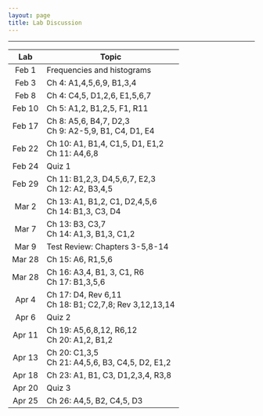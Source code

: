 ```yaml
---
layout: page
title: Lab Discussion
---
```


<hr>

<table>
  <thead>
    <tr>
      <th>Lab</th>
      <th>Topic</th>
    </tr>
  </thead>
  <tbody>
    <tr>
      <td align="center">Feb 1</td>
      <td>Frequencies and histograms</td>
    </tr>
    <tr>
      <td align="center">Feb 3</td>
      <td>Ch 4: A1,4,5,6,9, B1,3,4</td>
    </tr>
    <tr>
      <td align="center">Feb 8</td>
      <td>Ch 4: C4,5, D1,2,6, E1,5,6,7</td>
    </tr>
    <tr>
      <td align="center">Feb 10</td>
      <td>Ch 5: A1,2, B1,2,5, F1, R11</td>
    </tr>
    <tr>
      <td align="center">Feb 17</td>
      <td>Ch 8: A5,6, B4,7, D2,3<br>
        Ch 9: A2-5,9, B1, C4, D1, E4</td>
    </tr>
    <tr>
      <td align="center">Feb 22</td>
      <td>Ch 10: A1, B1,4, C1,5, D1, E1,2<br>
        Ch 11: A4,6,8</td>
    </tr>
    <tr>
      <td align="center">Feb 24</td>
      <td>Quiz 1</td>
    </tr>
    <tr>
      <td align="center">Feb 29</td>
      <td>Ch 11: B1,2,3, D4,5,6,7, E2,3<br>
        Ch 12: A2, B3,4,5</td>
    </tr>
    <tr>
      <td align="center">Mar 2</td>
      <td>Ch 13: A1, B1,2, C1, D2,4,5,6<br>
        Ch 14: B1,3, C3, D4</td>
    </tr>
    <tr>
      <td align="center">Mar 7</td>
      <td>Ch 13: B3, C3,7<br>
        Ch 14: A1,3, B1,3, C1,2</td>
    </tr>
    <tr>
      <td align="center">Mar 9</td>
      <td>Test Review: Chapters 3-5,8-14</td>
    </tr>
    <tr>
      <td align="center">Mar 28</td>
      <td>Ch 15: A6, R1,5,6</td>
    </tr>
    <tr>
      <td align="center">Mar 28</td>
      <td>Ch 16: A3,4, B1, 3, C1, R6<br>
        Ch 17: B1,3,5,6</td>
    </tr>
    <tr>
      <td align="center">Apr 4</td>
      <td>Ch 17: D4, Rev 6,11<br>
        Ch 18: B1; C2,7,8; Rev 3,12,13,14</td>
    </tr>
    <tr>
      <td align="center">Apr 6</td>
      <td>Quiz 2</td>
    </tr>
    <tr>
      <td align="center">Apr 11</td>
      <td>Ch 19: A5,6,8,12, R6,12<br>
        Ch 20: A1,2, B1,2</td>
    </tr>
    <tr>
      <td align="center">Apr 13</td>
      <td>Ch 20: C1,3,5<br>
        Ch 21: A4,5,6, B3, C4,5, D2, E1,2</td>
    </tr>
    <tr>
      <td align="center">Apr 18</td>
      <td>Ch 23: A1, B1, C3, D1,2,3,4, R3,8</td>
    </tr>
    <tr>
      <td align="center">Apr 20</td>
      <td>Quiz 3</td>
    </tr>
    <tr>
      <td align="center">Apr 25</td>
      <td>Ch 26: A4,5, B2, C4,5, D3</td>
    </tr>
  </tbody>
 </table>
